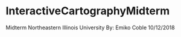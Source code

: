 # InteractiveCartographyMidterm
Midterm Northeastern Illinois University By: Emiko Coble 10/12/2018
